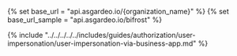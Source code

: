 {% set base_url = "api.asgardeo.io/{organization_name}" %}
{% set base_url_sample = "api.asgardeo.io/bifrost" %}

{% include "../../../../../includes/guides/authorization/user-impersonation/user-impersonation-via-business-app.md" %}
